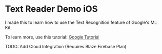 # Text Reader Demo iOS

I made this to learn how to use the Text Recognition feature of Google's ML Kit.

To learn more, use this tutorial: [Google Tutorial](https://codelabs.developers.google.com/codelabs/mlkit-ios/#0)

TODO: Add Cloud Integration (Requires Blaze Firebase Plan)
